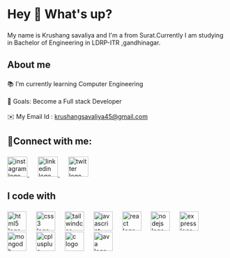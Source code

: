 <h1 align="left">Hey 👋 What's up?</h1>

###

<p align="left">My name is Krushang savaliya and I'm a from Surat.Currently I am studying in Bachelor of Engineering in LDRP-ITR ,gandhinagar.</p>

###

<h2 align="left">About me</h2>

###

<p align="left">📚 I'm currently learning Computer Engineering<br><br>🎯 Goals: Become a Full stack Developer<br><br>✉️ My Email Id  : <a href="mailto:atveekdungarani2021@gmail.com">krushangsavaliya45@gmail.com</a></p>

###

<p align="left"></p>

###

<h2 align="left">🔗Connect with me:</h2>

###

<div align="left">
  <a href="https://www.instagram.com/krushang_7.0/" target="blank">
  <img src="https://cdn.simpleicons.org/instagram/E4405F" height="46" alt="instagram logo"  />
  <img width="16" /></a>
  <a href="https://www.linkedin.com/in/krushang-savaliya-497668242/?trk=public_profile_browsemap&originalSubdomain=in" target="blank">
  <img src="https://cdn.simpleicons.org/linkedin/0A66C2" height="46" alt="linkedin logo"  />
  <img width="16" /></a>
  <a href="https://twitter.com/KrushangS07">
  <img src="https://cdn.simpleicons.org/twitter/1DA1F2" height="46" alt="twitter logo"  /></a>
</div>

###

<h2 align="left">I code with</h2>

###

<div align="left">
  <img src="https://cdn.jsdelivr.net/gh/devicons/devicon/icons/html5/html5-original.svg" height="44" alt="html5 logo"  />
  <img width="14" />
  <img src="https://cdn.jsdelivr.net/gh/devicons/devicon/icons/css3/css3-original.svg" height="44" alt="css3 logo"  />
  <img width="14" />
  <img src="https://cdn.jsdelivr.net/gh/devicons/devicon/icons/tailwindcss/tailwindcss-plain.svg" height="44" alt="tailwindcss logo"  />
  <img width="14" />
  <img src="https://cdn.jsdelivr.net/gh/devicons/devicon/icons/javascript/javascript-original.svg" height="44" alt="javascript logo"  />
  <img width="14" />
  <img src="https://cdn.jsdelivr.net/gh/devicons/devicon/icons/react/react-original.svg" height="44" alt="react logo"  />
  <img width="14" />
  <img src="https://cdn.jsdelivr.net/gh/devicons/devicon/icons/nodejs/nodejs-original.svg" height="44" alt="nodejs logo"  />
  <img width="14" />
  <img src="https://cdn.jsdelivr.net/gh/devicons/devicon/icons/express/express-original.svg" height="44" alt="express logo"  style="background-color:white;" />
  <img width="14" />
  <img src="https://cdn.jsdelivr.net/gh/devicons/devicon/icons/mongodb/mongodb-original.svg" height="44" alt="mongodb logo"  />
  <img width="14" />
  <img src="https://cdn.jsdelivr.net/gh/devicons/devicon/icons/cplusplus/cplusplus-original.svg" height="44" alt="cplusplus logo"  />
  <img width="14" />
  <img src="https://cdn.jsdelivr.net/gh/devicons/devicon/icons/c/c-original.svg" height="44" alt="c logo"  />
  <img width="14" />
  <img src="https://cdn.jsdelivr.net/gh/devicons/devicon/icons/java/java-original.svg" height="44" alt="java logo"  />
  <img width="14" />

</div>

###
